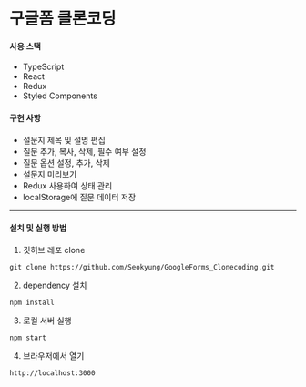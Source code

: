 # 구글폼 클론코딩

#### 사용 스택

- TypeScript
- React
- Redux
- Styled Components

#### 구현 사항

- 설문지 제목 및 설명 편집
- 질문 추가, 복사, 삭제, 필수 여부 설정
- 질문 옵션 설정, 추가, 삭제
- 설문지 미리보기
- Redux 사용하여 상태 관리
- localStorage에 질문 데이터 저장

---

#### 설치 및 실행 방법

1. 깃허브 레포 clone

```
git clone https://github.com/Seokyung/GoogleForms_Clonecoding.git
```

2. dependency 설치

```
npm install
```

3. 로컬 서버 실행

```
npm start
```

4. 브라우저에서 열기

```
http://localhost:3000
```
